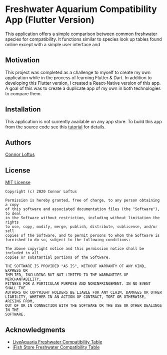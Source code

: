 # Freshwater Aquarium Compatibility App (Flutter Version)

This application offers a simple comparison between common freshwater species for compatibility. It functions similar to species look up tables found online except with a simple user interface and

## Motivation

This project was completed as a challenge to myself to create my own application while in the process of learning Flutter & Dart. In addition to developing this Flutter version, I created a React-Native version of this app. A goal of this was to create a duplicate app of my own in both technologies to compare them.

## Installation

This application is not currently available on any app store. To build this app from the source code see this [tutorial](https://www.londonappdeveloper.com/how-to-clone-a-github-project-on-android-studio/) for details. 

## Authors

[Connor Loftus](https://github.com/connorlof)

## License

[MIT License](https://choosealicense.com/licenses/mit/)

	Copyright (c) 2020 Connor Loftus

	Permission is hereby granted, free of charge, to any person obtaining a copy
	of this software and associated documentation files (the "Software"), to deal
	in the Software without restriction, including without limitation the rights
	to use, copy, modify, merge, publish, distribute, sublicense, and/or sell
	copies of the Software, and to permit persons to whom the Software is
	furnished to do so, subject to the following conditions:

	The above copyright notice and this permission notice shall be included in all
	copies or substantial portions of the Software.

	THE SOFTWARE IS PROVIDED "AS IS", WITHOUT WARRANTY OF ANY KIND, EXPRESS OR
	IMPLIED, INCLUDING BUT NOT LIMITED TO THE WARRANTIES OF MERCHANTABILITY,
	FITNESS FOR A PARTICULAR PURPOSE AND NONINFRINGEMENT. IN NO EVENT SHALL THE
	AUTHORS OR COPYRIGHT HOLDERS BE LIABLE FOR ANY CLAIM, DAMAGES OR OTHER
	LIABILITY, WHETHER IN AN ACTION OF CONTRACT, TORT OR OTHERWISE, ARISING FROM,
	OUT OF OR IN CONNECTION WITH THE SOFTWARE OR THE USE OR OTHER DEALINGS IN THE
	SOFTWARE.

## Acknowledgments

* [LiveAquaria Freshwater Compatibility Table](https://m.liveaquaria.com/general/general.cfm?general_pagesid=539)
* [iFish Store Freshwater Compatibility Table](https://theifishstore.com/pages/compatibility-chart)
